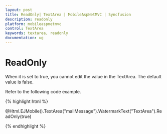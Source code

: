 ```yaml
---
layout: post
title: ReadOnly| TextArea | MobileAspNetMVC | Syncfusion
description: readonly
platform: mobileaspnetmvc
control: TextArea
keywords: textarea, readonly
documentation: ug
---
```


# ReadOnly

When it is set to true, you cannot edit the value in the TextArea. The default value is false.

Refer to the following code example.

{% highlight html %}

@Html.EJMobile().TextArea("mailMessage").WatermarkText("TextArea").ReadOnly(true)

{% endhighlight %}



